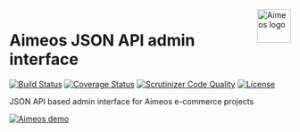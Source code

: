 <a href="https://aimeos.org/">
    <img src="https://aimeos.org/fileadmin/template/icons/logo.png" alt="Aimeos logo" title="Aimeos" align="right" height="60" />
</a>

# Aimeos JSON API admin interface

[![Build Status](https://travis-ci.org/aimeos/ai-admin-jsonadm.png?branch=master)](https://travis-ci.org/aimeos/ai-admin-jsonadm)
[![Coverage Status](https://coveralls.io/repos/aimeos/ai-admin-jsonadm/badge.svg?branch=master)](https://coveralls.io/r/aimeos/ai-admin-jsonadm?branch=master)
[![Scrutinizer Code Quality](https://scrutinizer-ci.com/g/aimeos/ai-admin-jsonadm/badges/quality-score.png?b=master)](https://scrutinizer-ci.com/g/aimeos/ai-admin-jsonadm/?branch=master)
[![License](https://poser.pugx.org/aimeos/ai-admin-jsonadm/license.svg)](https://packagist.org/packages/aimeos/ai-admin-jsonadm)

JSON API based admin interface for Aimeos e-commerce projects

[![Aimeos demo](https://aimeos.org/fileadmin/user_upload/demo.jpg)](http://demo.aimeos.org/)

